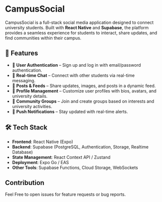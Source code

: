 # CampusSocial

CampusSocial is a full-stack social media application designed to connect university students. Built with **React Native** and **Supabase**, the platform provides a seamless experience for students to interact, share updates, and find communities within their campus.

## 📌 Features

- 🔹 **User Authentication** – Sign up and log in with email/password authentication.
- 🔹 **Real-time Chat** – Connect with other students via real-time messaging.
- 🔹 **Posts & Feeds** – Share updates, images, and posts in a dynamic feed.
- 🔹 **Profile Management** – Customize user profiles with bios, avatars, and university details.
- 🔹 **Community Groups** – Join and create groups based on interests and university activities.
- 🔹 **Push Notifications** – Stay updated with real-time alerts.

## 🛠 Tech Stack

- **Frontend**: React Native (Expo)  
- **Backend**: Supabase (PostgreSQL, Authentication, Storage, Realtime Database)  
- **State Management**: React Context API / Zustand  
- **Deployment**: Expo Go / EAS  
- **Other Tools**: Supabase Functions, Cloud Storage, WebSockets 

## Contribution
Feel Free to open issues for feature requests or bug reports.
